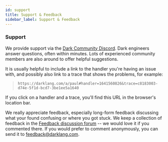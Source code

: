 ```yaml
---
id: support
title: Support & Feedback
sidebar_label: Support & Feedback
---
```


### Support

We provide support via the
[Dark Community Discord](https://darklang.com/discord-invite). Dark engineers
answer questions, often within minutes. Lots of experienced community members
are also around to offer helpful suggestions.

It is usually helpful to include a link to the handler you're having an issue
with, and possibly also link to a trace that shows the problems, for example:

> `https://darklang.com/a/paul#handler=1641560826&trace=c8183003-d74e-5f1d-bcd7-3be1ee5a1640`

If you click on a handler and a trace, you'll find this URL in the browser's
location bar.

We really appreciate feedback, especially long-form feedback discussing what
your found confusing or where you got stuck. We keep a collection of feedback in
the
[Feedback discussion forum](https://github.com/darklang/dark/discussions/categories/feedback)
-- we would love it if you commented there. If you would prefer to comment
anonymously, you can send it to
[feedback@darklang.com](mailto:feedback@darklang.com).

